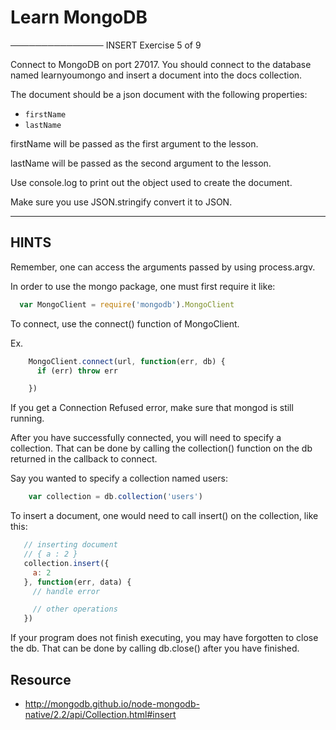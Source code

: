 
# Learn MongoDB
───────────────
 INSERT
 Exercise 5 of 9

Connect to MongoDB on port 27017.
You should connect to the database named learnyoumongo and insert
a document into the docs collection.

The document should be a json document with the following properties:

  * `firstName`
  * `lastName`

firstName will be passed as the first argument to the lesson.

lastName will be passed as the second argument to the lesson.

Use console.log to print out the object used to create the document.

Make sure you use JSON.stringify convert it to JSON.

-------------------------------------------------------------------------------

## HINTS

Remember, one can access the arguments passed by using process.argv.

In order to use the mongo package, one must first require it like:
```javascript
  var MongoClient = require('mongodb').MongoClient
```
To connect, use the connect() function of MongoClient.

Ex.
```javascript
    MongoClient.connect(url, function(err, db) {
      if (err) throw err

    })
```
If you get a Connection Refused error, make sure that mongod is still
running.

After you have successfully connected, you will need to specify a collection.
That can be done by calling the collection() function on the db returned
in the callback to connect.

Say you wanted to specify a collection named users:

```javascript
    var collection = db.collection('users')
```
To insert a document, one would need to call insert() on the collection, like this:

 ```javascript   
    // inserting document
    // { a : 2 }
    collection.insert({
      a: 2
    }, function(err, data) {
      // handle error

      // other operations
    })
```

If your program does not finish executing, you may have forgotten to
close the db. That can be done by calling db.close() after you
have finished.

## Resource

  * http://mongodb.github.io/node-mongodb-native/2.2/api/Collection.html#insert


